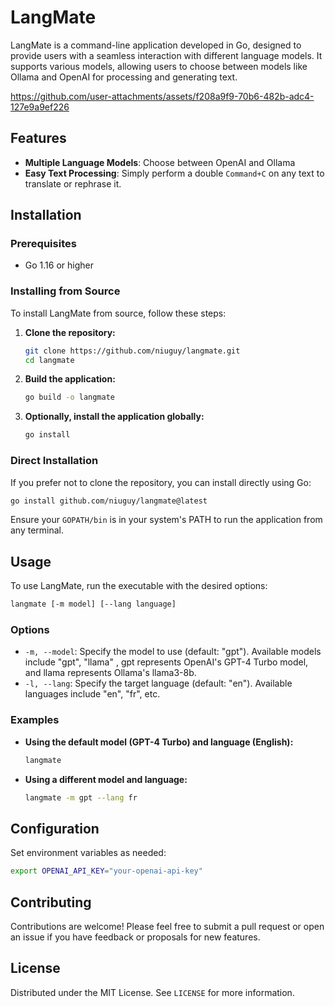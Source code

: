 # LangMate

LangMate is a command-line application developed in Go, designed to provide users with a seamless interaction with different language models. It supports various models, allowing users to choose between models like Ollama and OpenAI for processing and generating text.




https://github.com/user-attachments/assets/f208a9f9-70b6-482b-adc4-127e9a9ef226







## Features

- **Multiple Language Models**: Choose between  OpenAI and Ollama 
- **Easy Text Processing**: Simply perform a double `Command+C` on any text to translate or rephrase it.


## Installation

### Prerequisites

- Go 1.16 or higher

### Installing from Source

To install LangMate from source, follow these steps:

1. **Clone the repository:**

   ```bash
   git clone https://github.com/niuguy/langmate.git
   cd langmate
   ```

2. **Build the application:**

   ```bash
   go build -o langmate
   ```

3. **Optionally, install the application globally:**

   ```bash
   go install
   ```

### Direct Installation

If you prefer not to clone the repository, you can install directly using Go:

```bash
go install github.com/niuguy/langmate@latest
```

Ensure your `GOPATH/bin` is in your system's PATH to run the application from any terminal.

## Usage

To use LangMate, run the executable with the desired options:

```bash
langmate [-m model] [--lang language]
```

### Options

- `-m, --model`: Specify the model to use (default: "gpt"). Available models include "gpt", "llama" , gpt represents OpenAI's GPT-4 Turbo model, and llama represents Ollama's llama3-8b.
- `-l, --lang`: Specify the target language (default: "en"). Available languages include "en", "fr", etc.

### Examples

- **Using the default model (GPT-4 Turbo) and language (English):**

  ```bash
  langmate
  ```

- **Using a different model and language:**

  ```bash
  langmate -m gpt --lang fr
  ```


## Configuration

Set environment variables as needed:

```bash
export OPENAI_API_KEY="your-openai-api-key"
```

## Contributing

Contributions are welcome! Please feel free to submit a pull request or open an issue if you have feedback or proposals for new features.

## License

Distributed under the MIT License. See `LICENSE` for more information.
